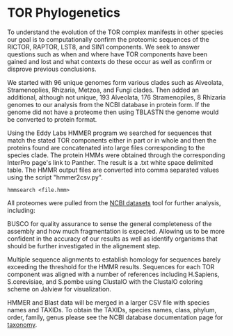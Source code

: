 # TOR Phylogenetics

To understand the evolution of the TOR complex manifests in other species our goal is to 
computationally confirm the proteomic sequences of the RICTOR, RAPTOR, LST8, and SIN1 components.
We seek to answer questions such as when and where have TOR components have been gained and lost
and what contexts do these occur as well as confirm or disprove previous conclusions.

We started with 96 unique genomes form various clades such as Alveolata, Stramenoplies, Rhizaria, 
Metzoa, and Fungi clades. Then added an additional, although not unique, 193 Alveolata, 176 Stramenopiles, 
8 Rhizaria genomes to our analysis from the NCBI database in protein form. If the genome did not have 
a proteome then using TBLASTN the genome would be converted to protein format. 

Using the Eddy Labs HMMER program we searched for sequences that match the stated TOR components 
either in part or in whole and then the proteins found are concatenated into large files 
corresponding to the species clade. The protein HMMs were obtained through the corresponding InterPro
page's link to Panther. The result is a .txt white space delimited table. The HMMR output files are 
converted into comma separated values using the script "hmmer2csv.py". 

```
hmmsearch <file.hmm> 
``` 
All proteomes were pulled from the [NCBI datasets](https://github.com/ncbi/datasets) tool for further analysis, including:
 
BUSCO for quality assurance to sense the general completeness of the assembly and how much fragmentation 
is expected. Allowing us to be more confident in the accuracy of our results as well as identify organisms
that should be further investigated in the alignement step. 

Multiple sequence alignments to establish homology for sequences barely exceeding the threshold for the 
HMMR results. Sequences for each TOR component was aligned with a number of references including H.Sapiens,
S.cerevisiae, and S.pombe using ClustalO with the ClustalO coloring scheme on Jalview for visualization.  

HMMER and Blast data will be merged in a larger CSV file with species names and TAXIDs. To obtain the TAXIDs, species names, 
class, phylum, order, family, genus please see the NCBI database documentation page for [taxonomy](https://www.ncbi.nlm.nih.gov/datasets/docs/v2/reference-docs/command-line/datasets/download/taxonomy/).


